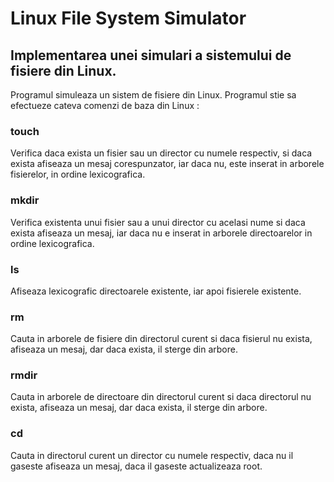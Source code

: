 # Linux File System Simulator

## Implementarea unei simulari a sistemului de fisiere din Linux.

   Programul simuleaza un sistem de fisiere din Linux. Programul stie sa efectueze cateva comenzi de baza din Linux :
    
### touch

   Verifica daca exista un fisier sau un director cu numele respectiv, si daca exista afiseaza un mesaj corespunzator, iar daca nu, este inserat
   in arborele fisierelor, in ordine lexicografica.

### mkdir

   Verifica existenta unui fisier sau a unui director cu acelasi nume si daca exista afiseaza un mesaj, iar daca nu e inserat in arborele directoarelor in ordine lexicografica.

### ls

   Afiseaza lexicografic directoarele existente, iar apoi fisierele existente.

### rm

   Cauta in arborele de fisiere din directorul curent si daca fisierul nu exista, afiseaza un mesaj, dar daca exista, il sterge din arbore.

### rmdir

   Cauta in arborele de directoare din directorul curent si daca directorul nu exista, afiseaza un mesaj, dar daca exista, il sterge din arbore.

### cd
 
   Cauta in directorul curent un director cu numele respectiv, daca nu il gaseste afiseaza un mesaj, daca il gaseste actualizeaza root.

    
